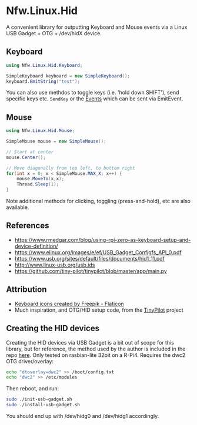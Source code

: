 # Nfw.Linux.Hid

A convenient library for outputting Keyboard and Mouse events via a Linux USB Gadget + OTG + /dev/hidX device.

## Keyboard

```csharp
using Nfw.Linux.Hid.Keyboard;

SimpleKeyboard keyboard = new SimpleKeyboard();
keyboard.EmitString("test");
```

You can also use methdos to toggle keys (i.e. 'hold down SHIFT'), send specific keys etc.  ```SendKey``` or the [Events](https://github.com/nate-yocom/Nfw.Linux.Hid/blob/main/lib/Nfw.Linux.Hid/Keyboard/KeyEvents.cs) which can be sent via EmitEvent.

## Mouse

```csharp
using Nfw.Linux.Hid.Mouse;

SimpleMouse mouse = new SimpleMouse();

// Start at center
mouse.Center();

// Move diagonally from top left, to bottom right
for(int x = 0; x < SimpleMouse.MAX_X; x++) {    
    mouse.MoveTo(x,x);
    Thread.Sleep(1);    
}
```

Note additional methods for clicking, toggling (press-and-hold), etc are also available.

## References
- https://www.rmedgar.com/blog/using-rpi-zero-as-keyboard-setup-and-device-definition/
- https://www.elinux.org/images/e/ef/USB_Gadget_Configfs_API_0.pdf
- https://www.usb.org/sites/default/files/documents/hid1_11.pdf
- http://www.linux-usb.org/usb.ids
- https://github.com/tiny-pilot/tinypilot/blob/master/app/main.py


## Attribution
- [Keyboard icons created by Freepik - Flaticon](https://www.flaticon.com/free-icons/keyboard)
- Much inspiration, and OTG/HID setup code, from the [TinyPilot](https://tinypilotkvm.com) project

## Creating the HID devices

Creating the HID devices via USB Gadget is a bit out of scope for this library, but for reference, the method used by the author is included in the repo [here](https://github.com/nate-yocom/Nfw.Linux.Hid/tree/main/hid-scripts).  Only tested on rasbian-lite 32bit on a R-Pi4.  Requires the dwc2 OTG driver/overlay:

```bash
echo "dtoverlay=dwc2" >> /boot/config.txt
echo "dwc2" >> /etc/modules
```

Then reboot, and run:

```bash
sudo ./init-usb-gadget.sh
sudo ./install-usb-gadget.sh
```

You should end up with /dev/hidg0 and /dev/hidg1 accordingly.
